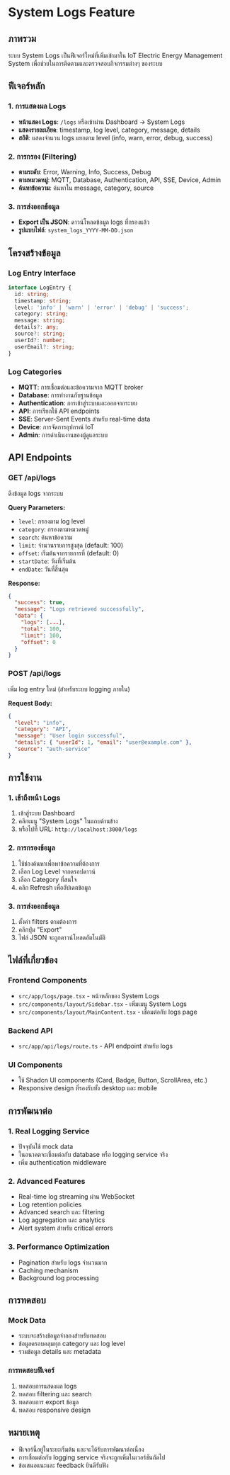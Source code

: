 # System Logs Feature

## ภาพรวม
ระบบ System Logs เป็นฟีเจอร์ใหม่ที่เพิ่มเข้ามาใน IoT Electric Energy Management System เพื่อช่วยในการติดตามและตรวจสอบกิจกรรมต่างๆ ของระบบ

## ฟีเจอร์หลัก

### 1. การแสดงผล Logs
- **หน้าแสดง Logs**: `/logs` หรือเข้าผ่าน Dashboard → System Logs
- **แสดงรายละเอียด**: timestamp, log level, category, message, details
- **สถิติ**: แสดงจำนวน logs แยกตาม level (info, warn, error, debug, success)

### 2. การกรอง (Filtering)
- **ตามระดับ**: Error, Warning, Info, Success, Debug
- **ตามหมวดหมู่**: MQTT, Database, Authentication, API, SSE, Device, Admin
- **ค้นหาข้อความ**: ค้นหาใน message, category, source

### 3. การส่งออกข้อมูล
- **Export เป็น JSON**: ดาวน์โหลดข้อมูล logs ที่กรองแล้ว
- **รูปแบบไฟล์**: `system_logs_YYYY-MM-DD.json`

## โครงสร้างข้อมูล

### Log Entry Interface
```typescript
interface LogEntry {
  id: string;
  timestamp: string;
  level: 'info' | 'warn' | 'error' | 'debug' | 'success';
  category: string;
  message: string;
  details?: any;
  source?: string;
  userId?: number;
  userEmail?: string;
}
```

### Log Categories
- **MQTT**: การเชื่อมต่อและข้อความจาก MQTT broker
- **Database**: การทำงานกับฐานข้อมูล
- **Authentication**: การเข้าสู่ระบบและออกจากระบบ
- **API**: การเรียกใช้ API endpoints
- **SSE**: Server-Sent Events สำหรับ real-time data
- **Device**: การจัดการอุปกรณ์ IoT
- **Admin**: การดำเนินงานของผู้ดูแลระบบ

## API Endpoints

### GET /api/logs
ดึงข้อมูล logs จากระบบ

**Query Parameters:**
- `level`: กรองตาม log level
- `category`: กรองตามหมวดหมู่
- `search`: ค้นหาข้อความ
- `limit`: จำนวนรายการสูงสุด (default: 100)
- `offset`: เริ่มต้นจากรายการที่ (default: 0)
- `startDate`: วันที่เริ่มต้น
- `endDate`: วันที่สิ้นสุด

**Response:**
```json
{
  "success": true,
  "message": "Logs retrieved successfully",
  "data": {
    "logs": [...],
    "total": 100,
    "limit": 100,
    "offset": 0
  }
}
```

### POST /api/logs
เพิ่ม log entry ใหม่ (สำหรับระบบ logging ภายใน)

**Request Body:**
```json
{
  "level": "info",
  "category": "API",
  "message": "User login successful",
  "details": { "userId": 1, "email": "user@example.com" },
  "source": "auth-service"
}
```

## การใช้งาน

### 1. เข้าถึงหน้า Logs
1. เข้าสู่ระบบ Dashboard
2. คลิกเมนู "System Logs" ในแถบด้านข้าง
3. หรือไปที่ URL: `http://localhost:3000/logs`

### 2. การกรองข้อมูล
1. ใช้ช่องค้นหาเพื่อหาข้อความที่ต้องการ
2. เลือก Log Level จากดรอปดาวน์
3. เลือก Category ที่สนใจ
4. คลิก Refresh เพื่ออัปเดตข้อมูล

### 3. การส่งออกข้อมูล
1. ตั้งค่า filters ตามต้องการ
2. คลิกปุ่ม "Export" 
3. ไฟล์ JSON จะถูกดาวน์โหลดอัตโนมัติ

## ไฟล์ที่เกี่ยวข้อง

### Frontend Components
- `src/app/logs/page.tsx` - หน้าหลักของ System Logs
- `src/components/layout/Sidebar.tsx` - เพิ่มเมนู System Logs
- `src/components/layout/MainContent.tsx` - เชื่อมต่อกับ logs page

### Backend API
- `src/app/api/logs/route.ts` - API endpoint สำหรับ logs

### UI Components
- ใช้ Shadcn UI components (Card, Badge, Button, ScrollArea, etc.)
- Responsive design ที่รองรับทั้ง desktop และ mobile

## การพัฒนาต่อ

### 1. Real Logging Service
- ปัจจุบันใช้ mock data
- ในอนาคตจะเชื่อมต่อกับ database หรือ logging service จริง
- เพิ่ม authentication middleware

### 2. Advanced Features
- Real-time log streaming ผ่าน WebSocket
- Log retention policies
- Advanced search และ filtering
- Log aggregation และ analytics
- Alert system สำหรับ critical errors

### 3. Performance Optimization
- Pagination สำหรับ logs จำนวนมาก
- Caching mechanism
- Background log processing

## การทดสอบ

### Mock Data
- ระบบจะสร้างข้อมูลจำลองสำหรับทดสอบ
- ข้อมูลครอบคลุมทุก category และ log level
- รวมข้อมูล details และ metadata

### การทดสอบฟีเจอร์
1. ทดสอบการแสดงผล logs
2. ทดสอบ filtering และ search
3. ทดสอบการ export ข้อมูล
4. ทดสอบ responsive design

## หมายเหตุ
- ฟีเจอร์นี้อยู่ในระยะเริ่มต้น และจะได้รับการพัฒนาต่อเนื่อง
- การเชื่อมต่อกับ logging service จริงจะถูกเพิ่มในเวอร์ชันถัดไป
- ข้อเสนอแนะและ feedback ยินดีรับฟัง
